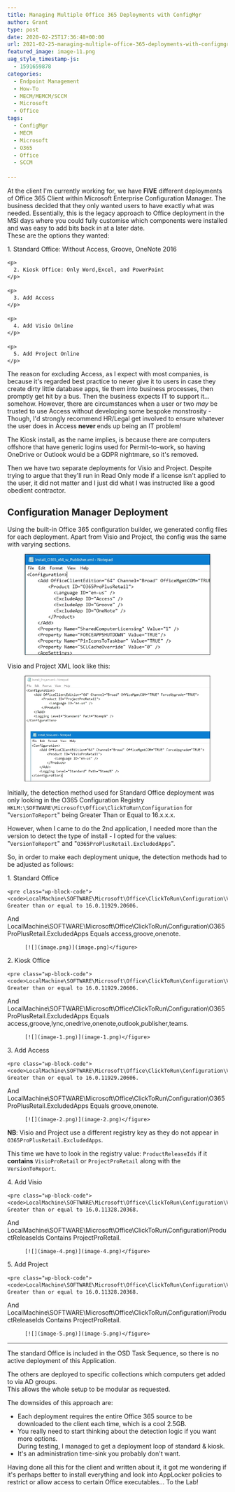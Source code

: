 ```yaml
---
title: Managing Multiple Office 365 Deployments with ConfigMgr
author: Grant
type: post
date: 2020-02-25T17:36:48+00:00
url: 2021-02-25-managing-multiple-office-365-deployments-with-configmgr/
featured_image: image-11.png
uag_style_timestamp-js:
  - 1591659878
categories:
  - Endpoint Management
  - How-To
  - MECM/MEMCM/SCCM
  - Microsoft
  - Office
tags:
  - ConfigMgr
  - MECM
  - Microsoft
  - O365
  - Office
  - SCCM

---
```

At the client I'm currently working for, we have **FIVE** different deployments of Office 365 Client within Microsoft Enterprise Configuration Manager. The business decided that they only wanted users to have exactly what was needed. Essentially, this is the legacy approach to Office deployment in the MSI days where you could fully customise which components were installed and was easy to add bits back in at a later date.  
These are the options they wanted:

<div class="wp-block-group has-very-light-gray-background-color has-background">
  <div class="wp-block-group__inner-container">
    <p>
      1. Standard Office: Without Access, Groove, OneNote 2016
    </p>
    
    <p>
      2. Kiosk Office: Only Word,Excel, and PowerPoint
    </p>
    
    <p>
      3. Add Access
    </p>
    
    <p>
      4. Add Visio Online
    </p>
    
    <p>
      5. Add Project Online
    </p>
  </div>
</div>

<div class="wp-block-group">
  <div class="wp-block-group__inner-container">
    <p>
      The reason for excluding Access, as I expect with most companies, is because it's regarded best practice to never give it to users in case they create dirty little database apps, tie them into business processes, then promptly get hit by a bus. Then the business expects IT to support it... somehow. However, there are circumstances when a user or two <em>may </em>be trusted to use Access without developing some bespoke monstrosity - Though, I'd strongly recommend HR/Legal get involved to ensure whatever the user does in Access <strong>never </strong>ends up being an IT problem!
    </p>
  </div>
</div>

The Kiosk install, as the name implies, is because there are computers offshore that have generic logins used for Permit-to-work, so having OneDrive or Outlook would be a GDPR nightmare, so it's removed.

Then we have two separate deployments for Visio and Project. Despite trying to argue that they'll run in Read Only mode if a license isn't applied to the user, it did not matter and I just did what I was instructed like a good obedient contractor.

## Configuration Manager Deployment

Using the built-in Office 365 configuration builder, we generated config files for each deployment. Apart from Visio and Project, the config was the same with varying <ExcludeApp ID="" /> sections.<figure class="wp-block-image size-large">

![](image-11.png) </figure> 

Visio and Project XML look like this:<figure class="wp-block-image size-large">

![](image-9.png) </figure> 

Initially, the detection method used for Standard Office deployment was only looking in the O365 Configuration Registry `HKLM:\SOFTWARE\Microsoft\Office\ClickToRun\Configuration` for "`VersionToReport`" being Greater Than or Equal to 16.x.x.x.

However, when I came to do the 2nd application, I needed more than the version to detect the type of install - I opted for the values: "`VersionToReport`" and "`O365ProPlusRetail.ExcludedApps`".

So, in order to make each deployment unique, the detection methods had to be adjusted as follows:

<div class="wp-block-group">
  <div class="wp-block-group__inner-container">
    <p>
      1. Standard Office
    </p>
    
    <pre class="wp-block-code"><code>LocalMachine\SOFTWARE\Microsoft\Office\ClickToRun\Configuration\VersionToReport Greater than or equal to 16.0.11929.20606.  
And        
LocalMachine\SOFTWARE\Microsoft\Office\ClickToRun\Configuration\O365ProPlusRetail.ExcludedApps Equals access,groove,onenote.  </code></pre><figure class="wp-block-image size-large">
    
    [![](image.png)](image.png)</figure>
  </div>
</div>

<div class="wp-block-group">
  <div class="wp-block-group__inner-container">
    <p>
      2. Kiosk Office
    </p>
    
    <pre class="wp-block-code"><code>LocalMachine\SOFTWARE\Microsoft\Office\ClickToRun\Configuration\VersionToReport Greater than or equal to 16.0.11929.20606.  
And        
LocalMachine\SOFTWARE\Microsoft\Office\ClickToRun\Configuration\O365ProPlusRetail.ExcludedApps Equals access,groove,lync,onedrive,onenote,outlook,publisher,teams.  </code></pre><figure class="wp-block-image size-large">
    
    [![](image-1.png)](image-1.png)</figure>
  </div>
</div>

<div class="wp-block-group">
  <div class="wp-block-group__inner-container">
    <p>
      3. Add Access
    </p>
    
    <pre class="wp-block-code"><code>LocalMachine\SOFTWARE\Microsoft\Office\ClickToRun\Configuration\VersionToReport Greater than or equal to 16.0.11929.20606.  
And        
LocalMachine\SOFTWARE\Microsoft\Office\ClickToRun\Configuration\O365ProPlusRetail.ExcludedApps Equals groove,onenote.  </code></pre><figure class="wp-block-image size-large">
    
    [![](image-2.png)](image-2.png)</figure>
  </div>
</div>

**NB**: Visio and Project use a different registry key as they do not appear in `O365ProPlusRetail.ExcludedApps`. 

This time we have to look in the registry value: `ProductReleaseIds` if it **contains** `VisioProRetail` or `ProjectProRetail` along with the `VersionToReport`.

<div class="wp-block-group">
  <div class="wp-block-group__inner-container">
    <p>
      4. Add Visio
    </p>
    
    <pre class="wp-block-code"><code>LocalMachine\SOFTWARE\Microsoft\Office\ClickToRun\Configuration\VersionToReport Greater than or equal to 16.0.11328.20368.
And
LocalMachine\SOFTWARE\Microsoft\Office\ClickToRun\Configuration\ProductReleaseIds Contains ProjectProRetail.</code></pre><figure class="wp-block-image size-large">
    
    [![](image-4.png)](image-4.png)</figure>
  </div>
</div>

<div class="wp-block-group">
  <div class="wp-block-group__inner-container">
    <p>
      5. Add Project
    </p>
    
    <pre class="wp-block-code"><code>LocalMachine\SOFTWARE\Microsoft\Office\ClickToRun\Configuration\VersionToReport Greater than or equal to 16.0.11328.20368.
And
LocalMachine\SOFTWARE\Microsoft\Office\ClickToRun\Configuration\ProductReleaseIds Contains ProjectProRetail.</code></pre><figure class="wp-block-image size-large">
    
    [![](image-5.png)](image-5.png)</figure>
  </div>
</div>

<hr class="wp-block-separator" />

The standard Office is included in the OSD Task Sequence, so there is no active deployment of this Application.

The others are deployed to specific collections which computers get added to via AD groups.  
This allows the whole setup to be modular as requested.

The downsides of this approach are:

  * Each deployment requires the entire Office 365 source to be downloaded to the client each time, which is a cool 2.5GB.
  * You really need to start thinking about the detection logic if you want more options.  
    During testing, I managed to get a deployment loop of standard & kiosk.
  * It's an administration time-sink you probably don't want.

Having done all this for the client and written about it, it got me wondering if it's perhaps better to install everything and look into AppLocker policies to restrict or allow access to certain Office executables... To the Lab!
